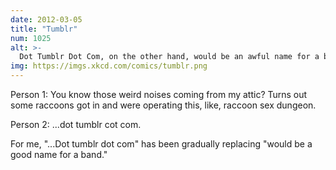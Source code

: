 ```yaml
---
date: 2012-03-05
title: "Tumblr"
num: 1025
alt: >-
  Dot Tumblr Dot Com, on the other hand, would be an awful name for a band, if only because of how hard it would be to direct people to your band's website.
img: https://imgs.xkcd.com/comics/tumblr.png
---
```

Person 1: You know those weird noises coming from my attic? Turns out some raccoons got in and were operating this, like, raccoon sex dungeon.

Person 2: ...dot tumblr cot com.

For me, "...Dot tumblr dot com" has been gradually replacing "would be a good name for a band."

